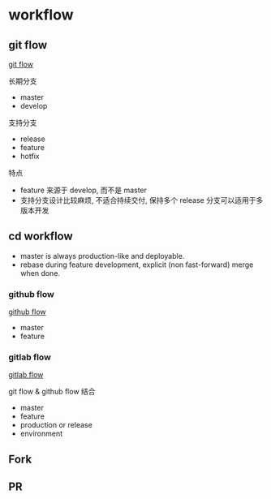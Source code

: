 # workflow

## git flow

[git flow](https://nvie.com/posts/a-successful-git-branching-model/)

长期分支

- master
- develop

支持分支

- release
- feature
- hotfix

特点

- feature 来源于 develop, 而不是 master
- 支持分支设计比较麻烦, 不适合持续交付, 保持多个 release 分支可以适用于多版本开发

## cd workflow

- master is always production-like and deployable.
- rebase during feature development, explicit (non fast-forward) merge when done.

### github flow

[github flow](https://gist.github.com/jbenet/ee6c9ac48068889b0912)

- master
- feature

### gitlab flow

[gitlab flow](https://docs.gitlab.com/ee/topics/gitlab_flow.html)

git flow & github flow 结合

- master
- feature
- production or release
- environment

## Fork

## PR




